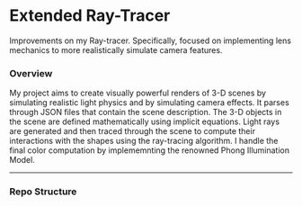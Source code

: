 # Extended Ray-Tracer
Improvements on my Ray-tracer. Specifically, focused on implementing lens mechanics to more realistically simulate camera features.

### Overview
My project aims to create visually powerful renders of 3-D scenes by simulating realistic light physics and by simulating camera effects. It parses through JSON files that contain the scene description. The 3-D objects in the scene are defined mathematically using implicit equations. Light rays are generated and then traced through the scene to compute their interactions with the shapes using the ray-tracing algorithm. I handle the final color computation by implememnting the renowned Phong Illumination Model.

---

### Repo Structure

